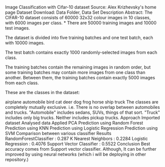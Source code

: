 Image Classification with Cifar-10 dataset
Source: Alex Krizhevsky's home page
Dataset Download:
Data Folder,
Data Set Description
Abstract:
The CIFAR-10 dataset consists of 60000 32x32 colour images in 10 classes, with 6000 images per class. * There are 50000 training images and 10000 test images.

The dataset is divided into five training batches and one test batch, each with 10000 images.

The test batch contains exactly 1000 randomly-selected images from each class.

The training batches contain the remaining images in random order, but some training batches may contain more images from one class than another. Between them, the training batches contain exactly 5000 images from each class.

These are the classes in the dataset:

airplane
automobile
bird
cat
deer
dog
frog
horse
ship
truck
The classes are completely mutually exclusive. i.e. There is no overlap between automobiles and trucks. "Automobile" includes sedans, SUVs, things of that sort. "Truck" includes only big trucks. Neither includes pickup trucks.
Approach
Imported dataset
Analysed data
Applied PCA
Prediction using Random Forest
Prediction using KNN
Prediction using Logistic Regression
Prediction using SVM
Comparison between various classifier
Results
RandomForestClassifier : 0.287
K Nearest Neighbors : 0.2284
Logistic Regression : 0.4076
Support Vector Classifier : 0.5522
Conclusion
Best accuracy comes from Support vector classifier. Although, It can be further improved by using neural networks (which i will be deploying in other repository.)